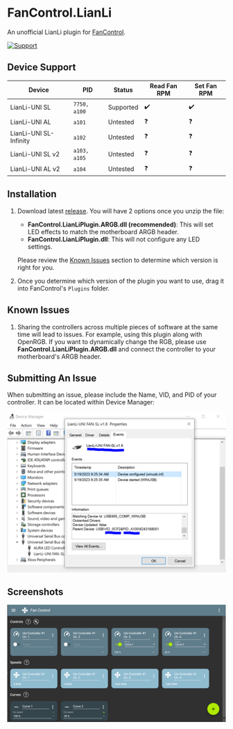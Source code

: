 # FanControl.LianLi

An unofficial LianLi plugin for [FanControl](https://github.com/Rem0o/FanControl.Releases).

[![Support](https://img.shields.io/badge/Support-Buy_Me_A_Coffee-yellow?style=for-the-badge&logo=buy%20me%20a%20coffee&color=FFDD00)](https://www.buymeacoffee.com/CameronHalter)

## Device Support

| Device                          | PID          | Status                          | Read Fan RPM | Set Fan RPM |
| ------------------------------- | ------------ | ------------------------------- | ------------ | ----------- |
| LianLi-UNI SL                   | `7750, a100` | Supported                       | ✔️          | ✔️          |
| LianLi-UNI AL                   | `a101`       | Untested                        | ❓           | ❓          |
| LianLi-UNI SL-Infinity          | `a102`       | Untested                        | ❓           | ❓          |
| LianLi-UNI SL v2                | `a103, a105` | Untested                        | ❓           | ❓          |
| LianLi-UNI AL v2                | `a104`       | Untested                        | ❓           | ❓          |

## Installation

1. Download latest [release](https://github.com/EightB1ts/FanControl.LianLi/releases). You will have 2 options once you unzip the file:
    - **FanControl.LianLiPlugin.ARGB.dll (recommended)**: This will set LED effects to match the motherboard ARGB header.
    - **FanControl.LianLiPlugin.dll**: This will not configure any LED settings.

    Please review the [Known Issues](https://github.com/EightB1ts/FanControl.LianLi#known-issues) section to determine which version is right for you.

2. Once you determine which version of the plugin you want to use, drag it into FanControl's `Plugins` folder.

## Known Issues

1. Sharing the controllers across multiple pieces of software at the same time will lead to issues. For example, using this plugin along with OpenRGB. If you want to dynamically change the RGB, please use **FanControl.LianLiPlugin.ARGB.dll** and connect the controller to your motherboard's ARGB header.

## Submitting An Issue

When submitting an issue, please include the Name, VID, and PID of your controller. It can be located within Device Manager:

![Device Manager](https://raw.githubusercontent.com/EightB1ts/FanControl.LianLi/main/images/DeviceManager.PNG)

## Screenshots

![Screenshot 1](https://raw.githubusercontent.com/EightB1ts/FanControl.LianLi/main/images/Screenshot1.PNG)


